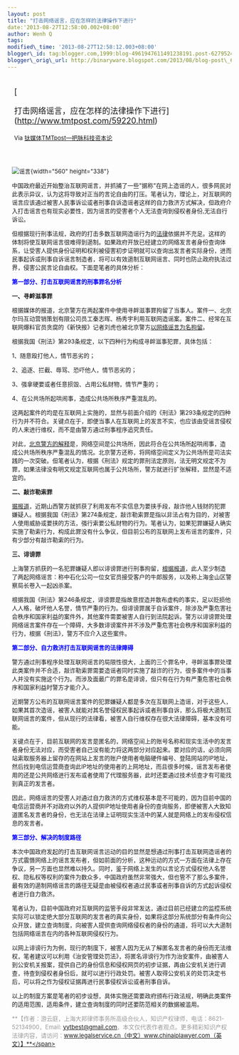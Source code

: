 ```yaml
--- 
layout: post 
title: "打击网络谣言，应在怎样的法律操作下进行" 
date:'2013-08-27T12:58:00.002+08:00' 
author: Wenh Q
tags:
modified\_time: '2013-08-27T12:58:12.003+08:00' 
blogger\_id: tag:blogger.com,1999:blog-4961947611491238191.post-6279524795784616341
blogger\_orig\_url: http://binaryware.blogspot.com/2013/08/blog-post\_6160.html
---
```

<div style="margin: 10px; padding: 5px;">

<div style="font-size: 18px;">

[

打击网络谣言，应在怎样的法律操作下进行](http://www.tmtpost.com/59220.html)

</div>

<div style="font-size: 13px;">

Via [钛媒体TMTpost—把脉科技资本论](http://www.tmtpost.com/)

</div>

</div>

<div style="font-size: 13px; padding: 15px 0 10px 10px;">

![谣言](http://www.tmtpost.com/wp-content/uploads/2013/08/137752503265-560x338.jpg "谣言"){width="560"
height="338"}

中国政府最近开始整治互联网谣言，并抓捕了一些"据称"在网上造谣的人，很多网民对此表示异议，认为这将导致对正当的言论自由的打压。笔者认为，理论上，对互联网的谣言应该通过被害人民事诉讼或者刑事自诉造谣者这样的自力救济方式解决，但政府介入打击谣言也有现实必要性，因为谣言的受害者个人无法查询到侵权者身份,无法自行诉讼。

但根据现行刑事法规，政府的打击多数互联网造谣行为的[法律](http://www.tmtpost.com/tag/%E6%B3%95%E5%BE%8B "查看 法律 中的全部文章")依据并不充足。这样的体制将使互联网谣言很难得到遏制。如果政府开放已经建立的网络发言者身份查询体系，让受害人提供身份证明和权利被侵害初步证明就可以查询出发言者实际身份，进而民事起诉或刑事自诉谣言制造者，将可以有效遏制互联网谣言、同时也防止政府执法过界，侵害公民言论自由权。下面是笔者的具体分析：

<span
style="color: blue;">**第一部分、打击互联网谣言的刑事罪名分析**</span>

**一、寻衅滋事罪**

根据媒体的报道，北京警方在两起案件中使用寻衅滋事罪拘留了当事人。案件一、北京尔玛互动营销策划有限公司员工秦志晖、杨秀宇利用互联网造谣案。案件二、经常在互联网爆料官员贪腐的《新快报》记者刘虎也被北京警方[以网络谣言为名拘留](http://news.xinhuanet.com/politics/2013-08/26/c_117085010.htm)。

根据我国《刑法》第293条规定，以下四种行为构成寻衅滋事犯罪，具体包括：

1、随意殴打他人，情节恶劣的；

2、追逐、拦截、辱骂、恐吓他人，情节恶劣的；

3、强拿硬要或者任意损毁、占用公私财物，情节严重的；

4、在公共场所起哄闹事，造成公共场所秩序严重混乱的。

这两起案件的均是在互联网上实施的，显然与前面介绍的《刑法》第293条规定的四种行为并不符合。关键点在于，即便当事人在互联网上的发言不实，也应该由受谣言侵权的人来进行维权，而不是由警方通过刑事程序追究责任。

对此，[北京警方的解释](http://www.fawan.com/Article/byjr/2013/08/21/135149208829.html)是，网络空间是公共场所，因此符合在公共场所起哄闹事，造成公共场所秩序严重混乱的情况。北京警方还称，将网络空间定义为公共场所是司法实践的一次突破。但笔者认为，根据《刑法》规定的罪刑法定原则，法无明文规定不为罪，如果法律没有明文规定互联网也属于公共场所，警方就进行扩张解释，显然是不适宜的。



**二、敲诈勒索罪**

[据报道](http://news.qq.com/a/20130825/004891.htm)，近期山西警方就抓获了利用发布不实信息为要挟手段，敲诈他人钱财的犯罪嫌疑人。根据我国《刑法》第274条规定，敲诈勒索罪是指以非法占有为目的，对被害人使用威胁或要挟的方法，强行索要公私财物的行为。笔者认为，如果犯罪嫌疑人确实实施了勒索行为，构成此罪没有什么争议，但目前公布的互联网上发布谣言的案件，只有少部分有敲诈勒索的行为。



**三、诽谤罪**

上海警方抓获的一名犯罪嫌疑人即以诽谤罪进行刑事拘留，[根据报道](http://henan.sina.com.cn/news/z/2013-08-26/1413-89308.html%20)，此人至少制造了两起网络谣言：称中石化公司一位女官员接受客户的牛郎服务，以及称上海金山区警察局长卷入一起凶杀案。

根据我国《刑法》第246条规定，诽谤罪是指故意捏造并散布虚构的事实，足以贬损他人人格，破坏他人名誉，情节严重的行为。但诽谤罪属于自诉案件，除涉及严重危害社会秩序和国家利益的案件外，其他案件需要被害人自行到法院起诉。警方以诽谤罪处理网络谣言案件存在一个障碍，大多数诽谤案件并不涉及严重危害社会秩序和国家利益的行为，根据《刑法》，警方不应介入这些案件。



<span
style="color: blue;">**第二部分、自力救济打击互联网谣言的法律障碍**</span>

警方通过刑事程序处理互联网谣言的局限性很大，上面的三个罪名中，寻衅滋事罪处理此类案件并不合适，敲诈勒索罪需要造谣者同时实施了敲诈的行为，很多案件中的当事人并没有实施这个行为。而涉及面最广的罪名是诽谤，但只有在行为有严重危害社会秩序和国家利益时警方才能介入。

近期警方公布的互联网谣言案件的犯罪嫌疑人都是多次在互联网上造谣，对于这些人，如果其首次造谣，被害人就能对其名誉侵权民事起诉或者刑事自诉，那么将极大遏制互联网谣言的案件，但从现行的法律看，被害人自行维权存在很大法律障碍，基本没有可能。

关键点在于，目前互联网的发言是匿名的，网络空间上的账号名称和现实生活中的发言者身份无法对应，而受害者自己没有能力将这两部分对应起来。要对应的话，必须向网站索取服务器上留存的在网站上发言的账户使用者电脑硬件编号、登陆网站的IP地址，然后找到电信运营商查询此IP地址的使用者的上网地址，而且很多时候，谣言发布者使用的还是公共网络进行发布或者使用了代理服务器，此时还要通过技术侦查才有可能找到真正的发言者。

因此，网络谣言的受害人对通过自力救济的方式维权基本是不可能的，因为目前中国的电信运营商并不对政府以外的人提供IP地址使用者身份的查询服务，即便被害人大致知道匿名发言者的身份，也无法在法律上证明现实生活中的某人就是网络上的发布侵权信息的发言者。



<span style="color: blue;">**第三部分、解决的制度路径**</span>

本次中国政府发起的打击互联网谣言运动的目的显然是想通过刑事打击互联网造谣者的方式震慑网络上的谣言发布者，但如前面的分析，这种运动的方式一方面在法律上存在争议，另一方面也显然难以持久。同时，鉴于网络上发生的以言论方式侵权他人名誉权、隐私权等权利的案件为数众多，中国政府虽然非常强大，但也管不了那么多案件，最有效的遏制网络谣言的路径无疑是由被侵权者通过民事或者刑事自诉的方式起诉侵权者进行自力救济。

笔者认为，目前中国政府对互联网的监管手段非常发达，通过目前已经建立的监控系统实际可以锁定绝大部分互联网的发言者的真实身份，如果将这部分系统部分有条件向公众开放，建立查询制度，向被害人提供查询网络侵权者的身份的通道，将可以大大遏制包括网络谣言在内的各种互联网侵权行为。



以网上诽谤行为为例，现行的制度下，被害人因为无从了解匿名发言者的身份而无法维权，笔者建议可以利用《治安管理处罚法》，将匿名诽谤行为作为治安案件，由被害人到公安机关报案，提供自己的身份信息和侵权网页的初步证据，再由公安机关进行调查，待查到侵权者身份后，就可以进行行政处罚。被害人取得公安机关的处罚决定书后，可以将之作为侵权证据再进行民事侵权诉讼或者刑事自诉。

以上的制度方案是笔者的初步设想，具体实施还需要政府颁布行政法规，明确此类案件的适用范围，适用条件，建立查询制度的同时还要防范相关的数据被滥用。





<span
style="color: #999999;">**【作者：游云庭，上海大邦律师事务所高级合伙人，知识产权律师，电话：8621-52134900，Email:
yytbest@gmail.com，本文仅代表作者观点。更多精彩知识产权法律内容，请访问：www.legalservice.cn（中文）www.chinaiplawyer.com（英文）】**</span>

</div>
